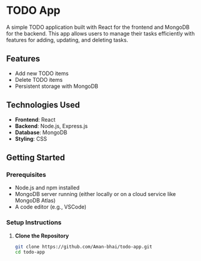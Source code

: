 # TODO App

A simple TODO application built with React for the frontend and MongoDB for the backend. This app allows users to manage their tasks efficiently with features for adding, updating, and deleting tasks.

## Features

- Add new TODO items
- Delete TODO items
- Persistent storage with MongoDB

## Technologies Used

- **Frontend**: React
- **Backend**: Node.js, Express.js
- **Database**: MongoDB
- **Styling**: CSS
  

## Getting Started

### Prerequisites

- Node.js and npm installed
- MongoDB server running (either locally or on a cloud service like MongoDB Atlas)
- A code editor (e.g., VSCode)

### Setup Instructions

1. **Clone the Repository**

   ```bash
   git clone https://github.com/Aman-bhai/todo-app.git
   cd todo-app
